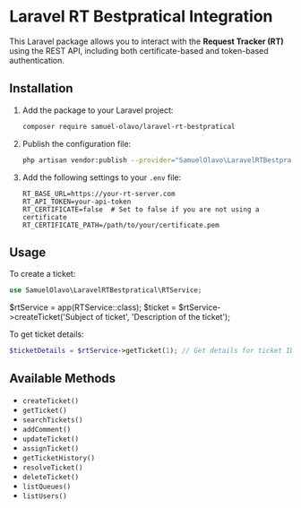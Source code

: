 # Laravel RT Bestpratical Integration

This Laravel package allows you to interact with the **Request Tracker (RT)** using the REST API, including both certificate-based and token-based authentication.

## Installation

1. Add the package to your Laravel project:

    ```bash
    composer require samuel-olavo/laravel-rt-bestpratical
    ```

2. Publish the configuration file:

    ```bash
    php artisan vendor:publish --provider="SamuelOlavo\LaravelRTBestpratical\RTServiceProvider"
    ```

3. Add the following settings to your `.env` file:

    ```env
    RT_BASE_URL=https://your-rt-server.com
    RT_API_TOKEN=your-api-token
    RT_CERTIFICATE=false  # Set to false if you are not using a certificate
    RT_CERTIFICATE_PATH=/path/to/your/certificate.pem
    ```

## Usage

To create a ticket:

```php
use SamuelOlavo\LaravelRTBestpratical\RTService;
```

$rtService = app(RTService::class);
$ticket = $rtService->createTicket('Subject of ticket', 'Description of the ticket');

To get ticket details:

```php
$ticketDetails = $rtService->getTicket(1); // Get details for ticket ID 1

```
## Available Methods

- `createTicket()`
- `getTicket()`
- `searchTickets()`
- `addComment()`
- `updateTicket()`
- `assignTicket()`
- `getTicketHistory()`
- `resolveTicket()`
- `deleteTicket()`
- `listQueues()`
- `listUsers()`

